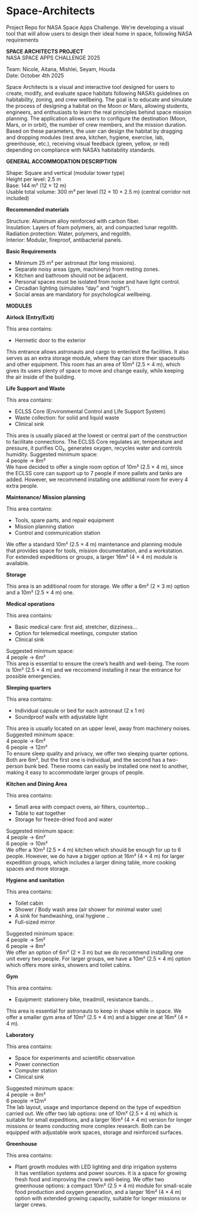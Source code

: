 # Space-Architects
Project Repo for NASA Space Apps Challenge. We're developing a visual tool that will allow users to design their ideal home in space, following NASA requirements

**SPACE ARCHITECTS PROJECT**  
NASA SPACE APPS CHALLENGE 2025  

Team: Nicole, Aitana, Mishlei, Seyam, Houda  
Date: October 4th 2025  

Space Architects is a visual and interactive tool designed for users to create, modify, and evaluate space habitats following NASA’s guidelines on habitability, zoning, and crew wellbeing.
The goal is to educate and simulate the process of designing a habitat on the Moon or Mars, allowing students, engineers, and enthusiasts to learn the real principles behind space mission planning.
The application allows users to configure the destination (Moon, Mars, or in orbit), the number of crew members, and the mission duration. Based on these parameters, the user can design the habitat by dragging and dropping modules (rest area, kitchen, hygiene, exercise, lab, greenhouse, etc.), receiving visual feedback (green, yellow, or red) depending on compliance with NASA’s habitability standards.

**GENERAL ACCOMMODATION DESCRIPTION**

Shape: Square and vertical (modular tower type)  
Height per level: 2.5 m  
Base: 144 m² (12 × 12 m)  
Usable total volume: 300 m³ per level (12 × 10 × 2.5 m) (central corridor not included)  

**Recommended materials**

Structure: Aluminum alloy reinforced with carbon fiber.  
Insulation: Layers of foam polymers, air, and compacted lunar regolith.  
Radiation protection: Water, polymers, and regolith.  
Interior: Modular, fireproof, antibacterial panels.  

**Basic Requirements**

- Minimum 25 m³ per astronaut (for long missions).  
- Separate noisy areas (gym, machinery) from resting zones.  
- Kitchen and bathroom should not be adjacent.  
- Personal spaces must be isolated from noise and have light control.  
- Circadian lighting (simulates “day” and “night”).  
- Social areas are mandatory for psychological wellbeing.  

**MODULES**

**Airlock (Entry/Exit)**

This area contains:  
- Hermetic door to the exterior
   
This entrance allows astronauts and cargo to enter/exit the facilities. It also serves as an extra storage module, where thay can store their spacesuits and other equipment. This room has an area of 10m² (2.5 × 4 m), which gives its users plenty of space to move and change easily, while keeping the air inside of the building.

**Life Support and Waste**

This area contains:  
- ECLSS Core (Environmental Control and Life Support System)  
- Waste collection: for solid and liquid waste  
- Clinical sink

This area is usually placed at the lowest or central part of the construction to facilitate connections. The ECLSS Core regulates air, temperature and pressure, it purifies CO₂, generates oxygen, recycles water and controls humidity.
Suggested minimum space: 	  
4 people → 8m²  
We have decided to offer a single room option of 10m² (2.5 × 4 m), since the ECLSS core can support up to 7 people if more pallets and tanks are added. However, we recommend installing one additional room for every 4 extra people.

**Maintenance/ Mission planning**

This area contains:  
- Tools, spare parts, and repair equipment  
- Mission planning station  
- Control and communication station 
  
We offer a standard 10m² (2.5 × 4 m) maintenance and planning module that provides space for tools, mission documentation, and a workstation. For extended expeditions or groups, a larger 16m² (4 × 4 m) module is available.

**Storage**

This area is an additional room for storage. We offer a 6m² (2 × 3 m) option and a 10m² (2.5 × 4 m) one.

**Medical operations**

This area contains:  
- Basic medical care: first aid, stretcher, dizziness…  
- Option for telemedical meetings, computer station  
- Clinical sink

Suggested minimum space:   
4 people → 6m²  
This area is essential to ensure the crew’s health and well-being. The room is 10m² (2.5 × 4 m) and we reccomend installing it near the entrance for possible emergencies.

**Sleeping quarters**

This area contains:  
- Individual capsule or bed for each astronaut (2 x 1 m)  
- Soundproof walls with adjustable light

This area is usually located on an upper level, away from machinery noises.  
Suggested minimum space:  
4 people → 6m²  
6 people → 12m²  
To ensure sleep quality and privacy, we offer two sleeping quarter options. Both are 6m², but the first one is individual, and the second has a two-person bunk bed. These rooms can easily be installed one next to another, making it easy to accommodate larger groups of people.

**Kitchen and Dining Area**

This area contains:  
- Small area with compact ovens,  air filters, countertop…
- Table to eat together  
- Storage for freeze-dried food and water
 
Suggested minimum space:  
4 people → 6m²  
6 people → 10m²  
We offer a 10m² (2.5 × 4 m) kitchen which should be enough for up to 6 people. However, we do have a bigger option at 16m² (4 × 4 m) for larger expedition groups, which includes a larger dining table, more cooking spaces and more storage.

**Hygiene and sanitation**

This area contains:  
- Toilet cabin
- Shower / Body wash area (air shower for minimal water use)  
- A sink for handwashing, oral hygiene ..  
- Full-sized mirror

Suggested minimum space:  
4 people → 5m²  
6 people → 8m²  
We offer an option of  6m² (2 × 3 m) but we do recommend installing one unit every two people. For larger groups, we have a 10m² (2.5 × 4 m) option which offers more sinks, showers and toilet cabins.

**Gym**

This area contains:  
- Equipment: stationery bike, treadmill, resistance bands…
 
This area is essential for astronauts to keep in shape while in space. We offer a smaller gym area of 10m² (2.5 × 4 m) and a bigger one at 16m² (4 × 4 m).

**Laboratory**

This area contains:  
- Space for experiments and scientific observation  
- Power connection  
- Computer station  
- Clinical sink

Suggested minimum space: 	
4 people → 8m²  
6 people →12m²  
The lab layout, usage and importance depend on the type of expedition carried out. We offer two lab options:  one of 10m² (2.5 × 4 m) which is suitable for small expeditions, and a larger 16m² (4 × 4 m) version for longer missions or teams conducting more complex research. Both can be equipped with adjustable work spaces, storage and reinforced surfaces.

**Greenhouse**

This area contains:  
- Plant growth modules with LED lighting and drip irrigation systems  
It has ventilation systems and power sources. It is a space for growing fresh food and improving the crew’s well-being.
We offer two greenhouse options: a compact 10m² (2.5 × 4 m) module for small-scale food production and oxygen generation, and a larger 16m² (4 × 4 m) option with extended growing capacity, suitable for longer missions or larger crews.
